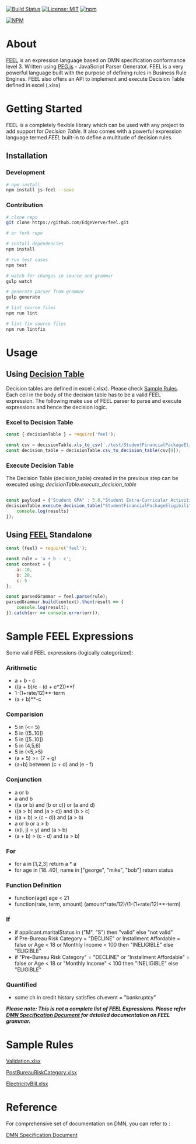 [![Build Status](https://travis-ci.org/EdgeVerve/feel.svg?branch=master)](https://travis-ci.org/EdgeVerve/feel) [![License: MIT](https://img.shields.io/badge/License-MIT-blue.svg)](https://opensource.org/licenses/MIT) [![npm](https://img.shields.io/npm/v/js-feel.svg)](https://npmjs.org/package/js-feel)

[![NPM](https://nodei.co/npm/js-feel.png?compact=true)](https://npmjs.org/package/js-feel)

# About

[FEEL](https://github.com/EdgeVerve/feel/wiki/What-is-FEEL%3F) is an expression language based on DMN specification conformance level 3. 
Written using [PEG.js](https://pegjs.org/) - JavaScript Parser Generator.
FEEL is a very powerful language built with the purpose of defining rules in Business Rule Engines.
FEEL also offers an API to implement and execute Decision Table defined in excel (.xlsx) 

# Getting Started

FEEL is a completely flexible library which can be used with any project to add support for *Decision Table*. It also comes with a powerful expression language termed *FEEL* built-in to define a multitude of decision rules.

## Installation

### Development

```sh
# npm install
npm install js-feel --save

```

### Contribution

```sh
# clone repo 
git clone https://github.com/EdgeVerve/feel.git

# or fork repo

# install dependencies
npm install

# run test cases
npm test

# watch for changes in source and grammar
gulp watch

# generate parser from grammar
gulp generate

# lint source files
npm run lint

# lint-fix source files
npm run lintfix
```

# Usage

## Using [Decision Table](https://github.com/EdgeVerve/feel/wiki/Decision-Table#what-is-decision-table)

Decision tables are defined in excel (.xlsx). Please check [Sample Rules](README.md#sample-rules).
Each cell in the body of the decision table has to be a valid FEEL expression. The following make use of FEEL parser to parse and execute expressions and hence the decision logic. 

### Excel to Decision Table

```javascript
const { decisionTable } = require('feel');

const csv = decisionTable.xls_to_csv('./test/StudentFinancialPackageEligibility.xlsx');
const decision_table = decisionTable.csv_to_decision_table(csv[0]);
``` 

### Execute Decision Table

The Decision Table (decision_table) created in the previous step can be executed using;  *decisionTable.execute_decision_table*

```javascript

const payload = {"Student GPA" : 3.6,"Student Extra-Curricular Activities Count" : 4,"Student National Honor Society Membership" : "Yes"};
decisionTable.execute_decision_table("StudentFinancialPackageEligibility", decision_table,payload, (results)=> {
    console.log(results)
});
```

## Using [FEEL](https://github.com/EdgeVerve/feel/wiki/What-is-FEEL%3F) Standalone

```javascript
const {feel} = require('feel');

const rule = 'a + b - c';
const context = {
    a: 10,
    b: 20,
    c: 5
};

const parsedGrammar = feel.parse(rule);
parsedGrammar.build(context).then(result => {
    console.log(result);
}).catch(err => console.error(err));
```

# Sample FEEL Expressions

Some valid FEEL expressions (logically categorized):

### Arithmetic

- a + b - c
- ((a + b)/c - (d + e*2))**f
- 1-(1+rate/12)**-term
- (a + b)**-c

### Comparision

- 5 in (<= 5)
- 5 in ((5..10])
- 5 in ([5..10])
- 5 in (4,5,6)
- 5 in (<5,>5)
- (a + 5) >= (7 + g)
- (a+b) between (c + d) and (e - f)

### Conjunction

- a or b
- a and b
- ((a or b) and (b or c)) or (a and d)
- ((a > b) and (a > c)) and (b > c)
- ((a + b) > (c - d)) and (a > b)
- a or b or a > b
- (x(i, j) = y) and (a > b)
- (a + b) > (c - d) and (a > b)

### For

- for a in [1,2,3] return a * a
- for age in [18..40], name in ["george", "mike", "bob"] return status

### Function Definition

- function(age) age < 21
- function(rate, term, amount) (amount*rate/12)/(1-(1+rate/12)**-term)

### If

- if applicant.maritalStatus in ("M", "S") then "valid" else "not valid"
- if Pre-Bureau Risk Category = "DECLINE" or Installment Affordable = false or Age < 18 or Monthly Income < 100 then "INELIGIBLE" else "ELIGIBLE"
- if "Pre-Bureau Risk Category" = "DECLINE" or "Installment Affordable" = false or Age < 18 or "Monthly Income" < 100 then "INELIGIBLE" else "ELIGIBLE"

### Quantified

- some ch in credit history satisfies ch.event = "bankruptcy"

***Please note: This is not a complete list of FEEL Expressions. Please refer [DMN Specification Document](http://www.omg.org/spec/DMN/1.1/) for detailed documentation on FEEL grammar.***

# Sample Rules

[Validation.xlsx](/examples/validation.xlsx)

[PostBureauRiskCategory.xlsx](/examples/PostBureauRiskCategory.xlsx)

[ElectricityBill.xlsx](/examples/ElectricityBill.xlsx)

# Reference

For comprehensive set of documentation on DMN, you can refer to :

[DMN Specification Document](http://www.omg.org/spec/DMN/1.1/)
